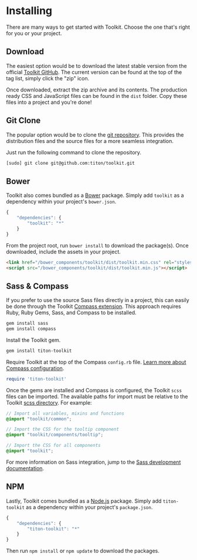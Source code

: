 # Installing #

There are many ways to get started with Toolkit. Choose the one that's right for you or your project.

## Download ##

The easiest option would be to download the latest stable version from the official
[Toolkit GitHub](https://github.com/titon/toolkit/releases).
The current version can be found at the top of the tag list, simply click the "zip" icon.

Once downloaded, extract the zip archive and its contents.
The production ready CSS and JavaScript files can be found in the `dist` folder.
Copy these files into a project and you're done!

## Git Clone ##

The popular option would be to clone the [git repository](https://github.com/titon/toolkit).
This provides the distribution files and the source files for a more seamless integration.

Just run the following command to clone the repository.

```bash
[sudo] git clone git@github.com:titon/toolkit.git
```

## Bower ##

Toolkit also comes bundled as a [Bower](http://bower.io/) package.
Simply add `toolkit` as a dependency within your project's `bower.json`.

```javascript
{
    "dependencies": {
        "toolkit": "*"
    }
}
```

From the project root, run `bower install` to download the package(s).
Once downloaded, include the assets in your project.

```html
<link href="/bower_components/toolkit/dist/toolkit.min.css" rel="stylesheet">
<script src="/bower_components/toolkit/dist/toolkit.min.js"></script>
```

## Sass & Compass ##

If you prefer to use the source Sass files directly in a project,
this can easily be done through the Toolkit [Compass extension](http://compass-style.org/help/tutorials/extensions/).
This approach requires Ruby, Ruby Gems, Sass, and Compass to be installed.

```bash
gem install sass
gem install compass
```

Install the Toolkit gem.

```bash
gem install titon-toolkit
```

Require Toolkit at the top of the Compass `config.rb` file.
[Learn more about Compass configuration](http://compass-style.org/help/tutorials/configuration-reference/).

```ruby
require 'titon-toolkit'
```

Once the gems are installed and Compass is configured, the Toolkit `scss` files can be imported.
The available paths for import must be relative to the Toolkit [scss directory](https://github.com/titon/toolkit/tree/master/scss).
For example:

```scss
// Import all variables, mixins and functions
@import "toolkit/common";

// Import the CSS for the tooltip component
@import "toolkit/components/tooltip";

// Import the CSS for all components
@import "toolkit";
```

For more information on Sass integration, jump to the [Sass development documentation](../development/sass.md).

## NPM ##

Lastly, Toolkit comes bundled as a [Node.js](https://npmjs.org/) package.
Simply add `titon-toolkit` as a dependency within your project's `package.json`.

```javascript
{
    "dependencies": {
        "titon-toolkit": "*"
    }
}
```

Then run `npm install` or `npm update` to download the packages.